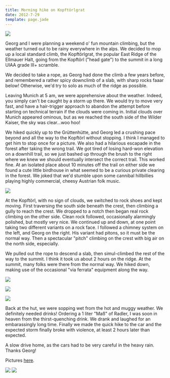 ```yaml
---
title: Morning hike on Kopftörlgrat
date: 2012-7-29
template: page.jade
---
```


[![](http://farm9.static.flickr.com/8145/7667828808_700aee7635.jpg)](http://www.flickr.com/photos/ripsawridge/7667828808/)
  
Georg and I were planning a weekend o' fun mountain climbing, but
the weather turned out to be rainy everywhere in the alps. We decided to
mop up a local standard climb, the Kopftörlgrat, the popular East Ridge
of the Ellmauer Halt, going from the Kopftörl ("head gate") to the summit
in a long UIAA grade III+ scramble.
  
  
We decided to take a rope, as Georg had done the climb a few years before,
and remembered a rather spicy downclimb of a slab, with sharp rocks faaar
below! Otherwise, we'd try to solo as much of the ridge as possible.
  
  
Leaving Munich at 5 am, we were apprehensive about the weather. Indeed,
you simply can't be caught by a storm up there. We would try to move very
fast, and have a hair-trigger approach to abandon the attempt before starting
on technical terrain if the clouds were coming in. Initial clouds over
Munich appeared ominous, but as we reached the south side of the Wilder
Kaiser, the sky was clear...woo hoo!
  
  
  
We hiked quickly up to the Grüttenhütte, and Georg led a crushing pace
beyond and all the way to the Kopftörl without stopping. I think I managed
to get him to stop once for a picture. We also had a hilarious escapade
in the forest after taking the wrong trail. We got tired of losing hard-won
elevation on a downhill trail, so we just bashed up through the brush to
the right where we knew we should eventually intersect the correct trail.
This worked fine. At an isolated place about 10 minutes off the trail on
either side we found a cute little birdhouse in what seemed to be a curious
private clearing in the forest. We joked that we'd stumble upon some cannibal
hillbillies playing highly commercial, cheesy Austrian folk music.
  
  
  
[![](http://farm9.static.flickr.com/8166/7667833258_118f7715a1.jpg)](http://www.flickr.com/photos/ripsawridge/7667833258/)
  
  
At the Kopftörl, with no sign of clouds, we switched to rock shoes
and kept moving. First traversing the south side beneath the crest, then
climbing a gully to reach the crest. We dropped to a notch then began real
rock climbing on the other side. Clean rock followed, occasionally alarmingly
polished, but mostly very nice. We continued up and down, at one point
taking two different variants on a rock face. I followed a chimney system
on the left, and Georg on the right. His variant had pitons, so it must
be the normal way. Then a spectacular "pitch" climbing on the crest with
big air on the north side, especially.
  
  
We pulled out the rope to descend a slab, then simul-climbed the rest
of the way to the summit. I think it took us about 2 hours on the ridge.
At the summit, many folks were there from the normal way. We hiked down,
making use of the occasional "via ferrata" equipment along the way.
  
  
[![](http://farm8.static.flickr.com/7252/7667835594_5a86e4ec89.jpg)](http://www.flickr.com/photos/ripsawridge/7667835594/)
  
[![](http://farm8.static.flickr.com/7110/7667836942_0b2a0f158a.jpg)](http://www.flickr.com/photos/ripsawridge/7667836942/)
  
[![](http://farm8.static.flickr.com/7122/7667841858_4441fbcd8b.jpg)](http://www.flickr.com/photos/ripsawridge/7667841858/)
  
  
Back at the hut, we were sopping wet from the hot and muggy weather. We
definitely needed drinks! Ordering a 1 liter "Maß" of Radler, I was soon
in heaven from the thirst-quenching drink. We drank and laughed for an
embarassingly long time. Finally we made the quick hike to the car and
the expected storm finally broke with violence, at least 2 hours later
than expected.
  
  
A slow drive home, as the cars had to be very careful in the heavy rain.
Thanks Georg!
  
  
Pictures [here](http://www.flickr.com/photos/ripsawridge/sets/72157630801539848).
  
  
[![](http://farm8.static.flickr.com/7274/7667843262_cec5fd79d6.jpg)](http://www.flickr.com/photos/ripsawridge/7667843262/)
[![](http://farm8.static.flickr.com/7116/7667845488_251a55012d.jpg)
](http://www.flickr.com/photos/ripsawridge/7667845488/)
